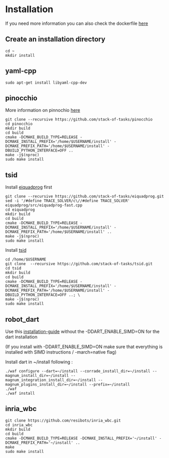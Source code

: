 # Installation

If you need more information you can also check the dockerfile [here](https://gitlab.inria.fr/locolearn/public/docker_inria_wbc)
## Create an installation directory

```
cd ~
mkdir install
```

## yaml-cpp

```
sudo apt-get install libyaml-cpp-dev
```

## pinocchio

More information on pinnochio [here](https://github.com/stack-of-tasks/pinocchio)

```
git clone --recursive https://github.com/stack-of-tasks/pinocchio
cd pinocchio
mkdir build
cd build
cmake -DCMAKE_BUILD_TYPE=RELEASE -DCMAKE_INSTALL_PREFIX='/home/$USERNAME/install' -DCMAKE_PREFIX_PATH='/home/$USERNAME/install' -DBUILD_PYTHON_INTERFACE=OFF ..
make -j$(nproc)
sudo make install
```
## tsid

Install [eiquadprog](https://github.com/stack-of-tasks/eiquadprog) first

```
git clone --recursive https://github.com/stack-of-tasks/eiquadprog.git
sed -i '/#define TRACE_SOLVER/c\//#define TRACE_SOLVER' eiquadprog/src/eiquadprog-fast.cpp
cd eiquadprog
mkdir build
cd build
cmake -DCMAKE_BUILD_TYPE=RELEASE -DCMAKE_INSTALL_PREFIX='/home/$USERNAME/install' -DCMAKE_PREFIX_PATH='/home/$USERNAME/install' ..
make -j$(nproc)
sudo make install
```

Install [tsid](https://github.com/stack-of-tasks/tsid)

```
cd /home/$USERNAME
git clone  --recursive https://github.com/stack-of-tasks/tsid.git
cd tsid
mkdir build
cd build
cmake -DCMAKE_BUILD_TYPE=RELEASE -DCMAKE_INSTALL_PREFIX='/home/$USERNAME/install' -DCMAKE_PREFIX_PATH='/home/$USERNAME/install' -DBUILD_PYTHON_INTERFACE=OFF ..; \
make -j$(nproc)
sudo make install
```

## robot_dart

Use this [installation-guide](https://github.com/resibots/robot_dart/blob/master/docs/installation.md) without the -DDART_ENABLE_SIMD=ON for the dart installation

(If you install with -DDART_ENABLE_SIMD=ON  make sure that everything is installed with SIMD instructions / -march=native flag)

Install dart in ~/install following :
```
./waf configure --dart=~/install --corrade_install_dir=~/install --magnum_install_dir=~/install --magnum_integration_install_dir=~/install --magnum_plugins_install_dir=~/install --prefix=~/install
./waf
./waf install
```

## inria_wbc
```
git clone https://github.com/resibots/inria_wbc.git
cd inria_wbc
mkdir build
cd build
cmake -DCMAKE_BUILD_TYPE=RELEASE -DCMAKE_INSTALL_PREFIX='~/install' -DCMAKE_PREFIX_PATH='~/install' ..
make
sudo make install
```
